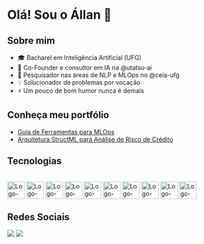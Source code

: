 # Olá! Sou o Állan 👋

## Sobre mim
- 🎓 Bacharel em Inteligência Artificial (UFG)
- 💼 Co-Founder e consultor em IA na @utatsu-ai
- 🔭 Pesquisador nas áreas de NLP e MLOps no @ceia-ufg
- 💡 Solucionador de problemas por vocação
- ⚡ Um pouco de bom humor nunca é demais

## Conheça meu portfólio
- [Guia de Ferramentas para MLOps](https://github.com/AllanSilva156/mlops-tools-guide)
- [Arquitetura StructML para Análise de Risco de Crédito](https://github.com/AllanSilva156/credit-risk-analysis)

## Tecnologias
<div style="display: inline_block"><br>
  <img align="center" alt="Logo-Python" height="40" width="40" src="https://cdn.jsdelivr.net/gh/devicons/devicon@latest/icons/python/python-original.svg">
  <img align="center" alt="Logo-Spark" height="40" width="40" src="https://cdn.jsdelivr.net/gh/devicons/devicon@latest/icons/apachespark/apachespark-original.svg">
  <img align="center" alt="Logo-PyTorch" height="40" width="40" src="https://cdn.jsdelivr.net/gh/devicons/devicon/icons/pytorch/pytorch-original.svg">
  <img align="center" alt="Logo-TensorFlow" height="40" width="40" src="https://cdn.jsdelivr.net/gh/devicons/devicon@latest/icons/tensorflow/tensorflow-original.svg">
  <img align="center" alt="Logo-Docker" height="40" width="40" src="https://cdn.jsdelivr.net/gh/devicons/devicon@latest/icons/docker/docker-plain-wordmark.svg">
  <img align="center" alt="Logo-Airflow" height="40" width="40" src="https://cdn.jsdelivr.net/gh/devicons/devicon@latest/icons/apacheairflow/apacheairflow-original.svg">
  <img align="center" alt="Logo-Kubernetes" height="40" width="40" src="https://cdn.jsdelivr.net/gh/devicons/devicon@latest/icons/kubernetes/kubernetes-original.svg">
  <img align="center" alt="Logo-Terraform" height="40" width="40" src="https://cdn.jsdelivr.net/gh/devicons/devicon@latest/icons/terraform/terraform-original.svg">
  <img align="center" alt="Logo-GCP" height="40" width="40" src="https://cdn.jsdelivr.net/gh/devicons/devicon@latest/icons/googlecloud/googlecloud-original.svg">
  <img align="center" alt="Logo-AWS" height="40" width="40" src="https://cdn.jsdelivr.net/gh/devicons/devicon@latest/icons/amazonwebservices/amazonwebservices-plain-wordmark.svg">
</div>

## Redes Sociais
<div> 
  <a href="https://www.instagram.com/allansilva.ai" target="_blank"><img src="https://img.shields.io/badge/-Instagram-%23E4405F?style=for-the-badge&logo=instagram&logoColor=white" target="_blank"></a>
  <a href="https://www.linkedin.com/in/allansilvaai/" target="_blank"><img src="https://img.shields.io/badge/-LinkedIn-%230077B5?style=for-the-badge&logo=linkedin&logoColor=white" target="_blank"></a> 
</div>
